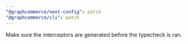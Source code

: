 ```yaml
---
"@graphcommerce/next-config": patch
"@graphcommerce/cli": patch
---
```


Make sure the interceptors are generated before the typecheck is ran.
